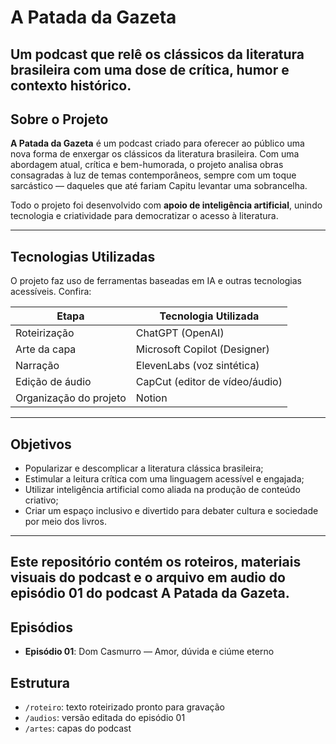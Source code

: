 # A Patada da Gazeta
**Um podcast que relê os clássicos da literatura brasileira com uma dose de crítica, humor e contexto histórico.**
---

## Sobre o Projeto

**A Patada da Gazeta** é um podcast criado para oferecer ao público uma nova forma de enxergar os clássicos da literatura brasileira. Com uma abordagem atual, crítica e bem-humorada, o projeto analisa obras consagradas à luz de temas contemporâneos, sempre com um toque sarcástico — daqueles que até fariam Capitu levantar uma sobrancelha.

Todo o projeto foi desenvolvido com **apoio de inteligência artificial**, unindo tecnologia e criatividade para democratizar o acesso à literatura.

---

## Tecnologias Utilizadas

O projeto faz uso de ferramentas baseadas em IA e outras tecnologias acessíveis. Confira:

| Etapa                     | Tecnologia Utilizada     |
|--------------------------|--------------------------|
| Roteirização           | ChatGPT (OpenAI)         |
| Arte da capa           | Microsoft Copilot (Designer) |
| Narração               | ElevenLabs (voz sintética) |
| Edição de áudio         | CapCut (editor de vídeo/áudio) |
| Organização do projeto | Notion                   |

---

## Objetivos

- Popularizar e descomplicar a literatura clássica brasileira;
- Estimular a leitura crítica com uma linguagem acessível e engajada;
- Utilizar inteligência artificial como aliada na produção de conteúdo criativo;
- Criar um espaço inclusivo e divertido para debater cultura e sociedade por meio dos livros.
---
Este repositório contém os roteiros, materiais visuais do podcast e o arquivo em audio do episódio 01 do podcast **A Patada da Gazeta**.
---
## Episódios

- **Episódio 01**: Dom Casmurro — Amor, dúvida e ciúme eterno

## Estrutura

- `/roteiro`: texto roteirizado pronto para gravação
- `/audios`: versão editada do episódio 01
- `/artes`: capas do podcast
